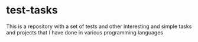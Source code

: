 # test-tasks
This is a repository with a set of tests and other interesting and simple tasks and projects that I have done in various programming languages
